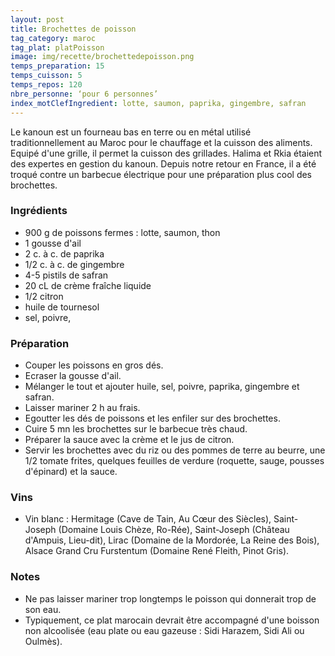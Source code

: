 ```yaml
---
layout: post
title: Brochettes de poisson
tag_category: maroc
tag_plat: platPoisson
image: img/recette/brochettedepoisson.png
temps_preparation: 15
temps_cuisson: 5
temps_repos: 120
nbre_personne: ‘pour 6 personnes’
index_motClefIngredient: lotte, saumon, paprika, gingembre, safran
---
```

Le kanoun est un fourneau bas en terre ou en métal utilisé traditionnellement au Maroc pour le chauffage et la cuisson des aliments. Equipé d'une grille, il permet la cuisson des grillades. Halima et Rkia étaient des expertes en gestion du kanoun. Depuis notre retour en France, il a été troqué contre un barbecue électrique pour une préparation plus cool des brochettes.  

### Ingrédients
* 900 g de poissons fermes : lotte, saumon, thon
* 1 gousse d'ail
* 2 c. à c. de paprika
* 1/2 c. à c. de gingembre
* 4-5 pistils de safran
* 20 cL de crème fraîche liquide
* 1/2 citron
* huile de tournesol
* sel, poivre,

### Préparation
* Couper les poissons en gros dés.
* Ecraser la gousse d'ail.
* Mélanger le tout et ajouter huile, sel, poivre, paprika, gingembre et safran.
* Laisser mariner 2 h au frais.
* Egoutter les dés de poissons et les enfiler sur des brochettes.
* Cuire 5 mn les brochettes sur le barbecue très chaud.
* Préparer la sauce avec la crème et le jus de citron.
* Servir les brochettes avec du riz ou des pommes de terre au beurre, une 1/2 tomate frites, quelques feuilles de verdure (roquette, sauge, pousses d'épinard) et la sauce.

### Vins
* Vin blanc : Hermitage (Cave de Tain, Au Cœur des Siècles), Saint-Joseph (Domaine Louis Chèze, Ro-Rée), Saint-Joseph (Château d'Ampuis, Lieu-dit), Lirac (Domaine de la Mordorée, La Reine des Bois), Alsace Grand Cru Furstentum (Domaine René Fleith, Pinot Gris).

### Notes
* Ne pas laisser mariner trop longtemps le poisson qui donnerait trop de son eau.
* Typiquement, ce plat marocain devrait être accompagné d'une boisson non alcoolisée (eau plate ou eau gazeuse : Sidi Harazem, Sidi Ali ou Oulmès).
